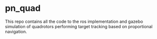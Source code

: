 # pn_quad
This repo contains all the code to the ros implementation and gazebo simulation of quadrotors performing target tracking based on proportional navigation. 
